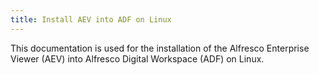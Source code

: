 ```yaml
---
title: Install AEV into ADF on Linux
---
```

This documentation is used for the installation of the Alfresco Enterprise Viewer (AEV) into Alfresco Digital Workspace
(ADF) on Linux.
